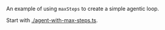 An example of using `maxSteps` to create a simple agentic loop.

Start with [./agent-with-max-steps.ts](./agent-with-max-steps.ts).
